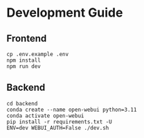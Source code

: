# Development Guide

## Frontend

```
cp .env.example .env
npm install
npm run dev
```

## Backend

```
cd backend
conda create --name open-webui python=3.11
conda activate open-webui
pip install -r requirements.txt -U
ENV=dev WEBUI_AUTH=False ./dev.sh
```
